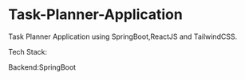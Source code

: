 # Task-Planner-Application
Task Planner Application using SpringBoot,ReactJS and TailwindCSS.

Tech Stack:

Backend:SpringBoot
